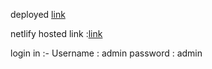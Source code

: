 deployed 
<a href="https://ismailummer.github.io/bookYourMovie/">link </a> 

netlify hosted link :<a href="https://bookyourmovie1.netlify.app">link </a> 

login in :-
Username : admin
password : admin

